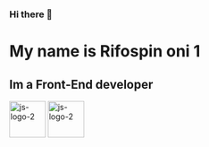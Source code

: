 ### Hi there 👋
<h1>My name is Rifospin oni 1</h1>
<h2>Im a Front-End developer</h2>

<img width="65" alt="js-logo-2" src="https://github.com/Rifospin-Oni/Rifospin-Oni/assets/119863328/766240d5-9563-404f-91b0-3c89537e9ca7">
<img width="65"alt="js-logo-2"  src"https://github.com/Rifospin-Oni/Rifospin-Oni/assets/119863328/e3d2c147-6d55-45f5-aa8b-094551c8f281">


